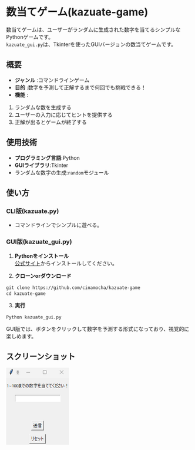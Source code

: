 # 数当てゲーム(kazuate-game)  
数当てゲームは、ユーザーがランダムに生成された数字を当てるシンプルなPythonゲームです。      
`kazuate_gui.py`は、Tkinterを使ったGUIバージョンの数当てゲームです。  

## 概要  
- **ジャンル** :コマンドラインゲーム  
- **目的** :数字を予測して正解するまで何回でも挑戦できる！
- **機能** :
1. ランダムな数を生成する  
2. ユーザーの入力に応じてヒントを提供する
3. 正解が出るとゲームが終了する

## 使用技術  
- **プログラミング言語**:Python
- **GUIライブラリ**:Tkinter
- ランダムな数字の生成:`random`モジュール

## 使い方  

### CLI版(kazuate.py)  
- コマンドラインでシンプルに遊べる。

### GUI版(kazuate_gui.py)  
1. **Pythonをインストール**  
   [公式サイト](https://www.python.org/)からインストールしてください。
  
2. **クローンorダウンロード**
```
git clone https://github.com/cinamocha/kazuate-game
cd kazuate-game  
```
   
3. **実行**
```
Python kazuate_gui.py
```
  
GUI版では、ボタンをクリックして数字を予測する形式になっており、視覚的に楽しめます。  

## スクリーンショット  
![数当てゲームの画面](https://github.com/cinamocha/kazuate-game/blob/main/%E3%82%B9%E3%82%AF%E3%83%AA%E3%83%BC%E3%83%B3%E3%82%B7%E3%83%A7%E3%83%83%E3%83%88%202024-12-08%20125829.png)
